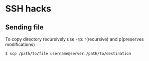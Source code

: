 # SSH hacks

## Sending file

To copy directory recursively use -rp: r(recursive) and p(preserves modifications)

`$ scp /path/to/file username@server:/path/to/destination`

